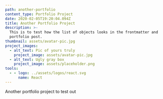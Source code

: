 ```yaml
---
path: another-portfolio
content_type: Portfolio Project
date: 2020-02-05T19:20:04.094Z
title: Another Portfolio Project
description: >-
  This is to test how the list of objects looks in the frontmatter and the
  portfolio post.
thumbnail: assets/avatar-pic.jpg
project_images:
  - alt_text: Pic of yours truly
    project_image: assets/avatar-pic.jpg
  - alt_text: Ugly gray box
    project_image: assets/placeholder.png
tools:
  - - logo: ../assets/logos/react.svg
      name: React
---
```

Another portfolio project to test out
